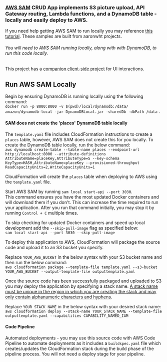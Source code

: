 

### [AWS SAM](https://aws.amazon.com/serverless/sam/) CRUD App implements S3 picture upload, API Gateway routing, Lambda functions, and a DynamoDB table - locally and easily deploy to AWS.

If you need help getting AWS SAM to run locally you may reference [this tutorial](https://github.com/aaronwht/aws-sam-dynamodb-local).
These samples are built from aaronwht projects.

###### You will need to AWS SAM running locally, along with with DynamoDB, to run this code locally.

This project has a [companion client-side project](https://github.com/osflin/aws-sam-client) for UI interactions.

## Run AWS SAM Locally

Begin by ensuring DynamoDB is running locally using the following command:  
`docker run -p 8000:8000 -v $(pwd)/local/dynamodb:/data/ amazon/dynamodb-local -jar DynamoDBLocal.jar -sharedDb -dbPath /data` .

#### SAM does not create the 'places' DynamoDB table locally

The `template.yaml` file includes CloudFormation instructions to create a `places` table, however, AWS SAM does not create this for you locally. To create the DynamoDB table locally, run the below command:  
`aws dynamodb create-table --table-name places --endpoint-url http://localhost:8000 --attribute-definitions AttributeName=placeKey,AttributeType=S --key-schema KeyType=HASH,AttributeName=placeKey --provisioned-throughput ReadCapacityUnits=2,WriteCapacityUnits=1`

CloudFormation will create the `places` table when deploying to AWS using the `template.yaml` file.

Start AWS SAM by running `sam local start-api --port 3030`.  
This command ensures you have the most updated Docker containers and will download them if you don't. This can increase the time required to run your application. After you run that command initially, you may stop it by running `Control + C` multiple times.

To skip checking for updated Docker containers and speed up local development add the `--skip-pull-image` flag as specified below:  
`sam local start-api --port 3030 --skip-pull-image`

To deploy this application to AWS, CloudFormation will package the source code and upload it to an S3 bucket you specify.

Replace `YOUR_AWS_BUCKET` in the below syntax with your S3 bucket name and then run the below command:  
`aws cloudformation package --template-file template.yaml --s3-bucket YOUR_AWS_BUCKET --output-template-file outputtemplate.yaml`

Once the source code has been successfully packaged and uploaded to S3 you may deploy the application by specifying a stack name. [A stack name must be unique in the region in which you are creating the stack and may only contain alphanumeric characters and hyphens](https://docs.aws.amazon.com/cli/latest/reference/cloudformation/create-stack.html).

Replace `YOUR_STACK_NAME` in the below syntax with your desired stack name:  
`aws cloudformation deploy --stack-name YOUR_STACK_NAME --template-file outputtemplate.yaml --capabilities CAPABILITY_NAMED_IAM`

#### Code Pipeline

Automated deployments - you may use this source code with AWS Code Pipeline to automate deployments as it includes a `buildspec.yaml` file which creates/updates the CloudFormation stack during the build phase of the pipeline process. You will not need a deploy stage for your pipeline.
